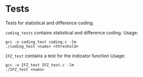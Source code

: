 # Tests 

Tests for statistical and difference coding. 

```coding_tests``` contains statistical and difference coding. 
Usage: 
```
gcc -o coding_test coding.c -lm
./coding_test <nums> <threshold>
```

```IFZ_test``` contains a test for the indicator function
Usage: 
```
gcc -o IFZ_test IFZ_test.c -lm 
./IFZ_test <nums> 
```